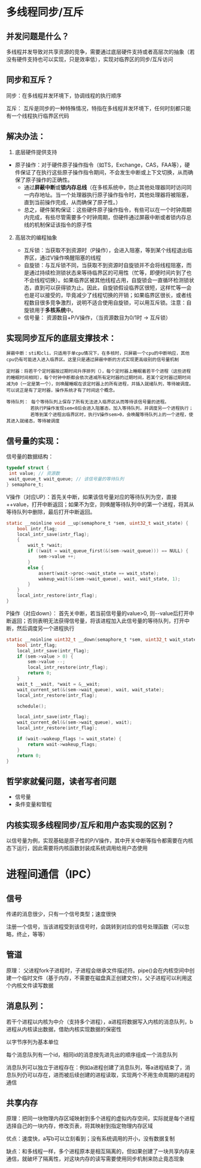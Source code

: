 
# 多线程同步/互斥

## 并发问题是什么？

多线程并发导致对共享资源的竞争，需要通过底层硬件支持或者高层次的抽象（若没有硬件支持也可以实现，只是效率低），实现对临界区的同步/互斥访问

## 同步和互斥？

同步：在多线程并发环境下，协调线程的执行顺序

互斥： 互斥是同步的一种特殊情况，特指在多线程并发环境下，任何时刻都只能有一个线程执行临界区代码


## 解决办法：

1. 底层硬件提供支持
    
* 原子操作：对于硬件原子操作指令（如TS，Exchange，CAS，FAA等），硬件保证了在执行这些原子操作指令期间，不会发生中断或上下文切换，从而确保了原子操作的正确性。
    * 通过**屏蔽中断**或**锁内存总线**（在多核系统中，防止其他处理器同时访问同一内存地址。当一个处理器执行原子操作指令时，其他处理器将被阻塞，直到当前操作完成，从而确保了原子性。） 
    * 总之，硬件架构保证：这些硬件原子操作指令，有些可以在一个时钟周期内完成，有些尽管需要多个时钟周期，但硬件通过屏蔽中断或者锁内存总线的机制保证该指令的原子性

2. 高层次的编程抽象
    
    * 互斥锁：当获取不到资源时（P操作），会进入阻塞，等到某个线程退出临界区，通过V操作唤醒阻塞的线程
    * 自旋锁：与互斥锁不同，当获取不到资源时自旋锁并不会将线程阻塞，而是通过持续检测锁状态来等待临界区的可用性（忙等，即便时间片到了也不会线程切换）。如果临界区被其他线程占用，自旋锁会一直循环检测锁状态，直到可以获得锁为止。因此，自旋锁假设临界区很短，这样忙等一会也是可以接受的，毕竟减少了线程切换的开销；如果临界区很长，或者线程数目很多竞争激烈，说明不适合使用自旋锁，可以用互斥锁。注意：自旋锁用于**多核系统**中。
    * 信号量： 资源数目+P/V操作，（当资源数目为0/1时 -> 互斥锁）


## 实现同步互斥的底层支撑技术：
    
    屏蔽中断：sti和cli，只适用于单cpu情况下，在多核时，只屏蔽一个cpu的中断响应，其他cpu仍有可能进入进入临界区。这里只是通过屏蔽中断的方式实现更高级别的信号量机制
    
    定时器：将若干个定时器按过期时间升序排列（），每个定时器上睡眠着若干个进程（这些进程的睡眠时间相同），每个时钟中断都会依次递减所有定时器的过期时间，若某个定时器过期时间减为0（一定是第一个），则唤醒睡眠在该定时器上的所有进程，并插入就绪队列，等待被调度。可以说正是有了定时器，操作系统才有了时间这个概念。
    
    等待队列： 每个等待队列上保存了所有无法进入临界区从而等待该信号量的进程。
             若执行P操作发现sem<0后会进入阻塞态，加入等待队列，并调度另一个进程执行；
             若等到某个进程出临界区时，执行V操作sem>0，会唤醒等待队列上的一个进程，使其进入就绪态，等待被调度


## 信号量的实现：

信号量的数据结构：
```c
typedef struct {
 int value; // 资源数
 wait_queue_t wait_queue; // 该信号量的等待队列
} semaphore_t;
```

V操作（对应UP）：首先关中断，如果该信号量对应的等待队列为空，直接++value，打开中断返回；如果不为空，则唤醒等待队列中的第一个进程，将其从等待队列中删除，最后打开中断返回。
```c
static __noinline void __up(semaphore_t *sem, uint32_t wait_state) {
    bool intr_flag;
    local_intr_save(intr_flag);
    {
        wait_t *wait;
        if ((wait = wait_queue_first(&(sem->wait_queue))) == NULL) {
            sem->value ++;
        }
        else {
            assert(wait->proc->wait_state == wait_state);
            wakeup_wait(&(sem->wait_queue), wait, wait_state, 1);
        }
    }
    local_intr_restore(intr_flag);
}
```

P操作（对应down）： 首先关中断，若当前信号量的value>0, 则--value后打开中断返回；否则表明无法获得信号量，将该进程加入此信号量的等待队列，打开中断，然后调度另一个进程执行
```c
static __noinline uint32_t __down(semaphore_t *sem, uint32_t wait_state) {
    bool intr_flag;
    local_intr_save(intr_flag);
    if (sem->value > 0) {
        sem->value --;
        local_intr_restore(intr_flag);
        return 0;
    }
    wait_t __wait, *wait = &__wait;
    wait_current_set(&(sem->wait_queue), wait, wait_state);
    local_intr_restore(intr_flag);

    schedule();

    local_intr_save(intr_flag);
    wait_current_del(&(sem->wait_queue), wait);
    local_intr_restore(intr_flag);

    if (wait->wakeup_flags != wait_state) {
        return wait->wakeup_flags;
    }
    return 0;
}
```





## 哲学家就餐问题，读者写者问题

* 信号量
* 条件变量和管程



## 内核实现多线程同步/互斥和用户态实现的区别？

以信号量为例，实现基础是原子性的P/V操作，其中开关中断等指令都需要在内核态下运行，因此需要将内核函数封装成系统调用给用户态使用


# 进程间通信（IPC）


## 信号

传递的消息很少，只有一个信号类型；速度很快

注册一个信号，当该进程受到该信号时，会跳转到对应的信号处理函数（可以忽略，终止，等等）

## 管道

原理： 父进程fork子进程时，子进程会继承文件描述符。pipe()会在内核空间中创建一个临时文件（基于内存，不需要在磁盘真正创建文件）。父子进程可以利用这个内核文件读写数据

## 消息队列：

若干个进程以内核为中介（支持多个进程），a进程将数据写入内核的消息队列，b进程从内核读出数据，借助内核实现数据的保密性

以字节序列为基本单位

每个消息队列有一个id，相同id的消息按先进先出的顺序组成一个消息队列

消息队列可以独立于进程存在：例如a进程创建了消息队列，等a进程结束了，消息队列仍可以存在，进而被后续创建的进程读取，实现两个不用生命周期的进程的通信

## 共享内存

原理：把同一块物理内存区域映射到多个进程的虚拟内存空间，实际就是每个进程选择自己的一块内存，修改页表，将其映射到指定物理内存区域

优点：速度快，a写b可以立刻看到；没有系统调用的开小，没有数据复制

缺点：和多线程一样，多个进程原本是相互隔离的，但如果创建了一块共享内存来通信，就破坏了隔离性，对这块内存的读写需要使用同步机制来防止竟态现象




